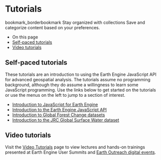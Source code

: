  
#  Tutorials
bookmark_borderbookmark Stay organized with collections  Save and categorize content based on your preferences.
  * On this page
  * [Self-paced tutorials](https://developers.google.com/earth-engine/tutorials/tutorials#self-paced-tutorials)
  * [Video tutorials](https://developers.google.com/earth-engine/tutorials/tutorials#video-tutorials)


## Self-paced tutorials
These tutorials are an introduction to using the Earth Engine JavaScript API for advanced geospatial analysis. The tutorials assume no programming background, although they do assume a willingness to learn some JavaScript programming. Use the links below to get started on the tutorials or use the menus on the left to jump to a section of interest.
  * [Introduction to JavaScript for Earth Engine](https://developers.google.com/earth-engine/tutorials/tutorial_js_01)
  * [Introduction to the Earth Engine JavaScript API](https://developers.google.com/earth-engine/tutorials/tutorial_api_01)
  * [Introduction to Global Forest Change datasets](https://developers.google.com/earth-engine/tutorials/tutorial_forest_01)
  * [Introduction to the JRC Global Surface Water dataset](https://developers.google.com/earth-engine/tutorials/tutorial_global_surface_water_01)


## Video tutorials
Visit the [Video Tutorials](https://developers.google.com/earth-engine/tutorials/videos) page to view lectures and hands-on trainings presented at Earth Engine User Summits and [Earth Outreach digital events](https://earthoutreachonair.withgoogle.com/). 
